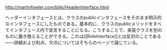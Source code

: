 http://martinfowler.com/bliki/HeaderInterface.html

ヘッダーインタフェースとは、クラスのpublicインタフェースをそのまま明示的なインタフェースにしたものである。基本的に、クラスのpublicメソッドをすべてインタフェース内で宣言することになる。こうすることで、実装クラスを別のものに置き換えることができる。これは[[RoleInterface]]とは反対のことである——詳細および利点、欠点についてはそちらのページで論じている。
